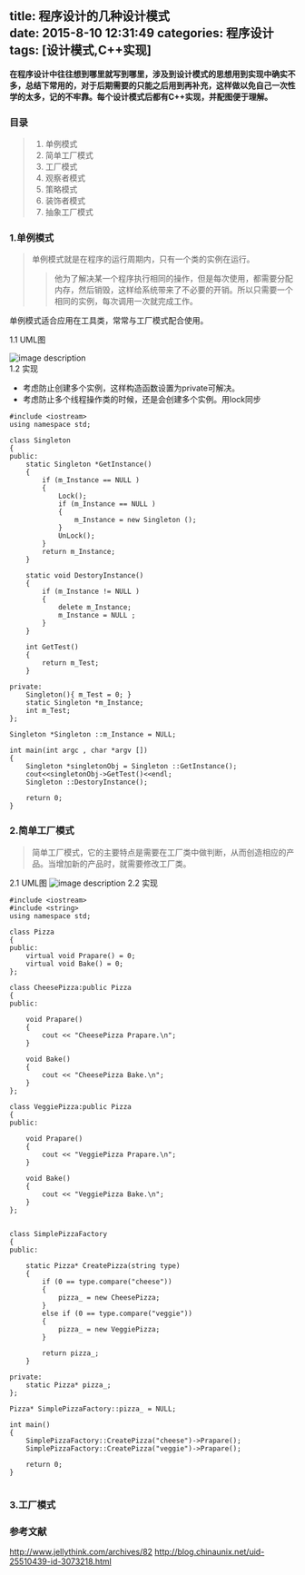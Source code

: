 title: 程序设计的几种设计模式    
date: 2015-8-10 12:31:49
categories: 程序设计
tags: [设计模式,C++实现] 
---
**在程序设计中往往想到哪里就写到哪里，涉及到设计模式的思想用到实现中确实不多，总结下常用的，对于后期需要的只能之后用到再补充，这样做以免自己一次性学的太多，记的不牢靠。每个设计模式后都有C++实现，并配图便于理解。**
<!--more-->
### 目录
> 1. 单例模式  
> 2. 简单工厂模式
> 3. 工厂模式
> 4. 观察者模式
> 5. 策略模式
> 6. 装饰者模式
> 7. 抽象工厂模式

### 1.单例模式
> 单例模式就是在程序的运行周期内，只有一个类的实例在运行。  
> > 他为了解决某一个程序执行相同的操作，但是每次使用，都需要分配内存，然后销毁，这样给系统带来了不必要的开销。所以只需要一个相同的实例，每次调用一次就完成工作。
> > 
单例模式适合应用在工具类，常常与工厂模式配合使用。

1.1 UML图


![image description](http://7xkz95.com1.z0.glb.clouddn.com/15-8-10/5097401.jpg)  
1.2 实现  

- 考虑防止创建多个实例，这样构造函数设置为private可解决。
- 考虑防止多个线程操作类的时候，还是会创建多个实例。用lock同步

```
#include <iostream>
using namespace std;

class Singleton
{
public:
	static Singleton *GetInstance()
	{
		if (m_Instance == NULL )
		{
			Lock(); 
			if (m_Instance == NULL )
			{
				m_Instance = new Singleton ();
			}
			UnLock(); 
		}
		return m_Instance;
	}

	static void DestoryInstance()
	{
		if (m_Instance != NULL )
		{
			delete m_Instance;
			m_Instance = NULL ;
		}
	}

	int GetTest()
	{
		return m_Test;
	}

private:
	Singleton(){ m_Test = 0; }
	static Singleton *m_Instance;
	int m_Test;
};

Singleton *Singleton ::m_Instance = NULL;

int main(int argc , char *argv [])
{
	Singleton *singletonObj = Singleton ::GetInstance();
	cout<<singletonObj->GetTest()<<endl;
	Singleton ::DestoryInstance();

	return 0;
}
```
### 2.简单工厂模式
> 简单工厂模式，它的主要特点是需要在工厂类中做判断，从而创造相应的产品。当增加新的产品时，就需要修改工厂类。  

2.1 UML图
![image description](http://7xkz95.com1.z0.glb.clouddn.com/15-8-10/58525325.jpg)
2.2 实现

```
#include <iostream>
#include <string>
using namespace std;

class Pizza
{
public:
	virtual void Prapare() = 0;
	virtual void Bake() = 0;
};

class CheesePizza:public Pizza
{
public:

	void Prapare()
	{
		cout << "CheesePizza Prapare.\n";
	}

	void Bake()
	{
		cout << "CheesePizza Bake.\n";
	}
};

class VeggiePizza:public Pizza
{
public:

	void Prapare()
	{
		cout << "VeggiePizza Prapare.\n";
	}

	void Bake()
	{
		cout << "VeggiePizza Bake.\n";
	}
};


class SimplePizzaFactory
{
public:

	static Pizza* CreatePizza(string type)
	{
		if (0 == type.compare("cheese"))
		{
			pizza_ = new CheesePizza;
		}
		else if (0 == type.compare("veggie"))
		{
			pizza_ = new VeggiePizza;
		}

		return pizza_;
	}

private:
	static Pizza* pizza_;
};

Pizza* SimplePizzaFactory::pizza_ = NULL;

int main()
{
	SimplePizzaFactory::CreatePizza("cheese")->Prapare();
	SimplePizzaFactory::CreatePizza("veggie")->Prapare();

	return 0;
}


```
### 3.工厂模式

### 参考文献

http://www.jellythink.com/archives/82
http://blog.chinaunix.net/uid-25510439-id-3073218.html